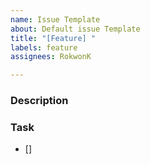 ```yaml
---
name: Issue Template
about: Default issue Template
title: "[Feature] "
labels: feature
assignees: RokwonK

---
```


### Description


### Task
- []
